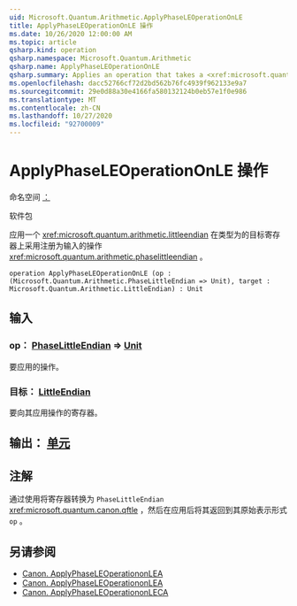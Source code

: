 ```yaml
---
uid: Microsoft.Quantum.Arithmetic.ApplyPhaseLEOperationOnLE
title: ApplyPhaseLEOperationOnLE 操作
ms.date: 10/26/2020 12:00:00 AM
ms.topic: article
qsharp.kind: operation
qsharp.namespace: Microsoft.Quantum.Arithmetic
qsharp.name: ApplyPhaseLEOperationOnLE
qsharp.summary: Applies an operation that takes a <xref:microsoft.quantum.arithmetic.littleendian> register as input on a target register of type <xref:microsoft.quantum.arithmetic.phaselittleendian>.
ms.openlocfilehash: dacc52766cf72d2bd562b76fc4939f962133e9a7
ms.sourcegitcommit: 29e0d88a30e4166fa580132124b0eb57e1f0e986
ms.translationtype: MT
ms.contentlocale: zh-CN
ms.lasthandoff: 10/27/2020
ms.locfileid: "92700009"
---
```

# <a name="applyphaseleoperationonle-operation"></a>ApplyPhaseLEOperationOnLE 操作

命名空间 [：](xref:Microsoft.Quantum.Arithmetic)

软件包 [](https://nuget.org/packages/)


应用一个 <xref:microsoft.quantum.arithmetic.littleendian> 在类型为的目标寄存器上采用注册为输入的操作 <xref:microsoft.quantum.arithmetic.phaselittleendian> 。

```qsharp
operation ApplyPhaseLEOperationOnLE (op : (Microsoft.Quantum.Arithmetic.PhaseLittleEndian => Unit), target : Microsoft.Quantum.Arithmetic.LittleEndian) : Unit
```


## <a name="input"></a>输入

### <a name="op--phaselittleendian--unit"></a>op： [PhaseLittleEndian](xref:Microsoft.Quantum.Arithmetic.PhaseLittleEndian) => [Unit](xref:microsoft.quantum.lang-ref.unit) 

要应用的操作。


### <a name="target--littleendian"></a>目标： [LittleEndian](xref:Microsoft.Quantum.Arithmetic.LittleEndian)

要向其应用操作的寄存器。



## <a name="output--unit"></a>输出： [单元](xref:microsoft.quantum.lang-ref.unit)



## <a name="remarks"></a>注解

通过使用将寄存器转换为 `PhaseLittleEndian` <xref:microsoft.quantum.canon.qftle> ，然后在应用后将其返回到其原始表示形式 `op` 。

## <a name="see-also"></a>另请参阅

- [Canon. ApplyPhaseLEOperationonLEA](xref:Microsoft.Quantum.Canon.ApplyPhaseLEOperationonLEA)
- [Canon. ApplyPhaseLEOperationonLEA](xref:Microsoft.Quantum.Canon.ApplyPhaseLEOperationonLEA)
- [Canon. ApplyPhaseLEOperationonLECA](xref:Microsoft.Quantum.Canon.ApplyPhaseLEOperationonLECA)